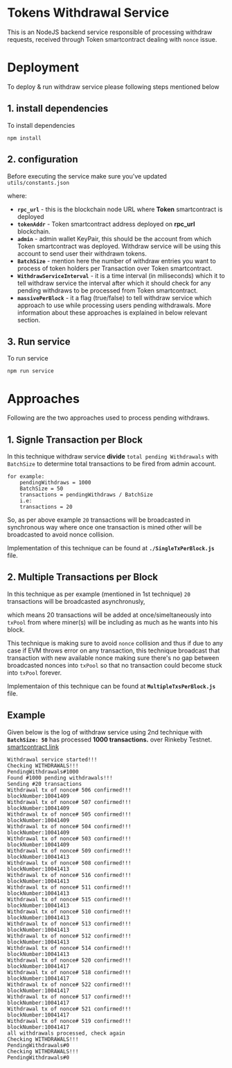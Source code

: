 # Tokens Withdrawal Service
This is an NodeJS backend service responsible of processing withdraw requests, received through Token smartcontract dealing with `nonce` issue.

# Deployment
To deploy & run withdraw service please following steps mentioned below
## 1. install dependencies
To install dependencies 
```code
npm install
```

## 2. configuration
Before executing the service make sure you've updated `utils/constants.json` 

where:
- **`rpc_url`** - this is the blockchain node URL where **Token** smartcontract is deployed
- **`tokenAddr`** - Token smartcontract address deployed on **rpc_url** blockchain.
- **`admin`** - admin wallet KeyPair, this should be the account from which Token smartcontract was deployed. Withdraw service will be using this account to send user their withdrawn tokens.
- **`BatchSize`** - mention here the number of withdraw entries you want to process of token holders per Transaction over Token smartcontract.
- **`WithdrawServiceInterval`** - it is a time interval (in miliseconds) which it to tell withdraw service the interval after which it should check for any pending withdraws to be processed from Token smartcontract.
- **`massivePerBlock`** - it a flag (true/false) to tell withdraw service which approach to use while processing users pending withdrawals. More information about these approaches is explained in below relevant section.

## 3. Run service
To run service
```code
npm run service
```
# Approaches
Following are the two approaches used to process pending withdraws.
## 1. Signle Transaction per Block
In this technique withdraw service **divide** `total pending Withdrawals` with `BatchSize` to determine total transactions to be fired from admin account.
```code
for example:
    pendingWithdraws = 1000
    BatchSize = 50
    transactions = pendingWithdraws / BatchSize
    i.e:
    transactions = 20

```
So, as per above example `20` transactions will be broadcasted in synchronous way where once one transaction is mined other will be broadcasted to avoid nonce collision.

Implementation of this technique can be found at **`./SingleTxPerBlock.js`** file.

## 2. Multiple Transactions per Block
In this technique as per example (mentioned in 1st technique) `20` transactions will be broadcasted asynchronusly, 

which means 20 transactions will be added at once/simeltaneously into `txPool` from where miner(s) will be including as much as he wants into his block.

This technique is making sure to avoid `nonce` collision and thus if due to any case if EVM throws error on any transaction, this technique broadcast that transaction with new available nonce making sure there's no gap between broadcasted nonces into `txPool` so that no transaction could become stuck into `txPool` forever.

Implementaion of this technique can be found at **`MultipleTxsPerBlock.js`** file.

## Example
Given below is the log of withdraw service using 2nd technique with **`BatchSize: 50`** has processed **1000 transactions.** over Rinkeby Testnet. [smartcontract link](https://rinkeby.etherscan.io/address/0x1d2fa695b58c0778144c99b5c4e8cd029608bcdd)
```code
Withdrawal service started!!!
Checking WITHDRAWALS!!!
PendingWithdrawals#1000
Found #1000 pending withdrawals!!!
Sending #20 transactions
Withdrawal tx of nonce# 506 confirmed!!!
blockNumber:10041409
Withdrawal tx of nonce# 507 confirmed!!!
blockNumber:10041409
Withdrawal tx of nonce# 505 confirmed!!!
blockNumber:10041409
Withdrawal tx of nonce# 504 confirmed!!!
blockNumber:10041409
Withdrawal tx of nonce# 503 confirmed!!!
blockNumber:10041409
Withdrawal tx of nonce# 509 confirmed!!!
blockNumber:10041413
Withdrawal tx of nonce# 508 confirmed!!!
blockNumber:10041413
Withdrawal tx of nonce# 516 confirmed!!!
blockNumber:10041413
Withdrawal tx of nonce# 511 confirmed!!!
blockNumber:10041413
Withdrawal tx of nonce# 515 confirmed!!!
blockNumber:10041413
Withdrawal tx of nonce# 510 confirmed!!!
blockNumber:10041413
Withdrawal tx of nonce# 513 confirmed!!!
blockNumber:10041413
Withdrawal tx of nonce# 512 confirmed!!!
blockNumber:10041413
Withdrawal tx of nonce# 514 confirmed!!!
blockNumber:10041413
Withdrawal tx of nonce# 520 confirmed!!!
blockNumber:10041417
Withdrawal tx of nonce# 518 confirmed!!!
blockNumber:10041417
Withdrawal tx of nonce# 522 confirmed!!!
blockNumber:10041417
Withdrawal tx of nonce# 517 confirmed!!!
blockNumber:10041417
Withdrawal tx of nonce# 521 confirmed!!!
blockNumber:10041417
Withdrawal tx of nonce# 519 confirmed!!!
blockNumber:10041417
all withdrawals processed, check again
Checking WITHDRAWALS!!!
PendingWithdrawals#0
Checking WITHDRAWALS!!!
PendingWithdrawals#0

```
